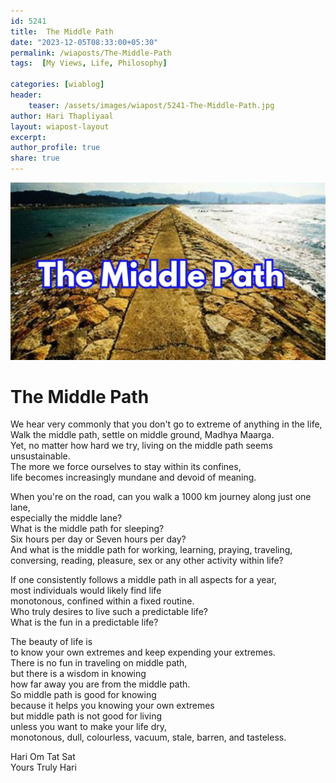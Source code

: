 ```yaml
---        
id: 5241  
title:  The Middle Path          
date: "2023-12-05T08:33:00+05:30"        
permalink: /wiaposts/The-Middle-Path      
tags:  [My Views, Life, Philosophy]         
        
categories: [wiablog] 
header:        
    teaser: /assets/images/wiapost/5241-The-Middle-Path.jpg        
author: Hari Thapliyaal        
layout: wiapost-layout
excerpt:        
author_profile: true        
share: true        
---        
```


![The Middle Path](/assets/images/wiapost/5241-The-Middle-Path.jpg)    
    
# The Middle Path   
   
We hear very commonly that you don't go to extreme of anything in the life,    
Walk the middle path, settle on middle ground, Madhya Maarga.    
Yet, no matter how hard we try, living on the middle path seems unsustainable.    
The more we force ourselves to stay within its confines,    
life becomes increasingly mundane and devoid of meaning.   
   
When you're on the road, can you walk a 1000 km journey along just one lane,    
especially the middle lane?    
What is the middle path for sleeping?    
Six hours per day or Seven hours per day?    
And what is the middle path for working, learning, praying, traveling,    
conversing, reading, pleasure, sex or any other activity within life?    
   
If one consistently follows a middle path in all aspects for a year,    
most individuals would likely find life    
monotonous, confined within a fixed routine.    
Who truly desires to live such a predictable life?   
What is the fun in a predictable life?   
   
The beauty of life is    
to know your own extremes and keep expending your extremes.    
There is no fun in traveling on middle path,    
but there is a wisdom in knowing    
how far away you are from the middle path.    
So middle path is good for knowing    
because it helps you knowing your own extremes    
but middle path is not good for living    
unless you want to make your life dry,    
monotonous, dull, colourless, vacuum, stale, barren, and tasteless.   

Hari Om Tat Sat   
Yours Truly Hari